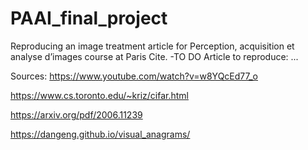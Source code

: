 # PAAI_final_project
Reproducing an image treatment article for Perception, acquisition et analyse d’images course at Paris Cite.
-TO DO
Article to reproduce:
...

Sources:
https://www.youtube.com/watch?v=w8YQcEd77_o

https://www.cs.toronto.edu/~kriz/cifar.html

https://arxiv.org/pdf/2006.11239

https://dangeng.github.io/visual_anagrams/
